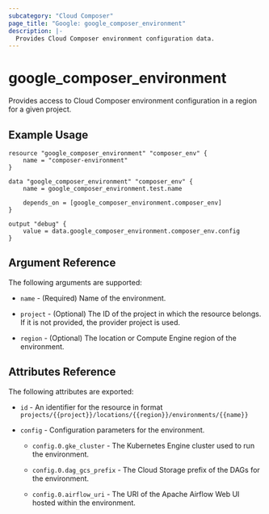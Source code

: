 ```yaml
---
subcategory: "Cloud Composer"
page_title: "Google: google_composer_environment"
description: |-
  Provides Cloud Composer environment configuration data.
---
```


# google\_composer\_environment

Provides access to Cloud Composer environment configuration in a region for a given project.

## Example Usage

```hcl
resource "google_composer_environment" "composer_env" {
    name = "composer-environment"
}

data "google_composer_environment" "composer_env" {
    name = google_composer_environment.test.name

    depends_on = [google_composer_environment.composer_env]
}

output "debug" {
    value = data.google_composer_environment.composer_env.config
}
```

## Argument Reference

The following arguments are supported:

* `name` - (Required) Name of the environment.

* `project` - (Optional) The ID of the project in which the resource belongs.
    If it is not provided, the provider project is used.

* `region` - (Optional) The location or Compute Engine region of the environment.

## Attributes Reference

The following attributes are exported:

* `id` - An identifier for the resource in format `projects/{{project}}/locations/{{region}}/environments/{{name}}`

* `config` - Configuration parameters for the environment.

    * `config.0.gke_cluster` -
    The Kubernetes Engine cluster used to run the environment.

    * `config.0.dag_gcs_prefix` -
    The Cloud Storage prefix of the DAGs for the environment.

    * `config.0.airflow_uri` -
    The URI of the Apache Airflow Web UI hosted within the
    environment.
